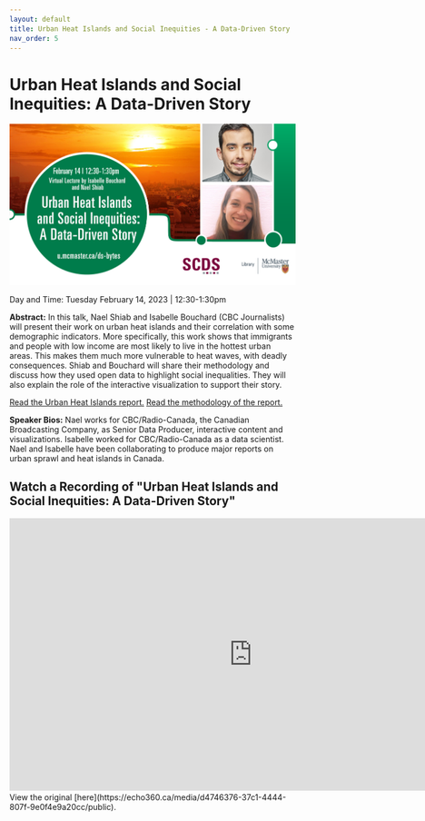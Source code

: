 ```yaml
---
layout: default
title: Urban Heat Islands and Social Inequities - A Data-Driven Story
nav_order: 5
---
```


# Urban Heat Islands and Social Inequities: A Data-Driven Story

<img src="assets/img/IBNS-Final.png" alt="Workshop Title Slide" width="720">

Day and Time: Tuesday February 14, 2023 | 12:30-1:30pm

**Abstract:** In this talk, Nael Shiab and Isabelle Bouchard (CBC Journalists) will present their work on urban heat islands and their correlation with some demographic indicators. More specifically, this work shows that immigrants and people with low income are most likely to live in the hottest urban areas. This makes them much more vulnerable to heat waves, with deadly consequences. Shiab and Bouchard will share their methodology and discuss how they used open data to highlight social inequalities. They will also explain the role of the interactive visualization to support their story.

[Read the Urban Heat Islands report.](https://ici.radio-canada.ca/info/2022/07/ilots-chaleur-villes-inegalites-injustice-changements-climatiques/en)
[Read the methodology of the report.](https://ici.radio-canada.ca/info/2022/07/ilots-chaleur-villes-inegalites-injustice-changements-climatiques/metho-en)

**Speaker Bios:** Nael works for CBC/Radio-Canada, the Canadian Broadcasting Company, as Senior Data Producer, interactive content and visualizations. Isabelle worked for CBC/Radio-Canada as a data scientist. Nael and Isabelle have been collaborating to produce major reports on urban sprawl and heat islands in Canada.

## Watch a Recording of "Urban Heat Islands and Social Inequities: A Data-Driven Story"

<iframe height="480" width="853" allowfullscreen frameborder=0 src="https://echo360.ca/media/d4746376-37c1-4444-807f-9e0f4e9a20cc/public"></iframe>
View the original [here](https://echo360.ca/media/d4746376-37c1-4444-807f-9e0f4e9a20cc/public).



